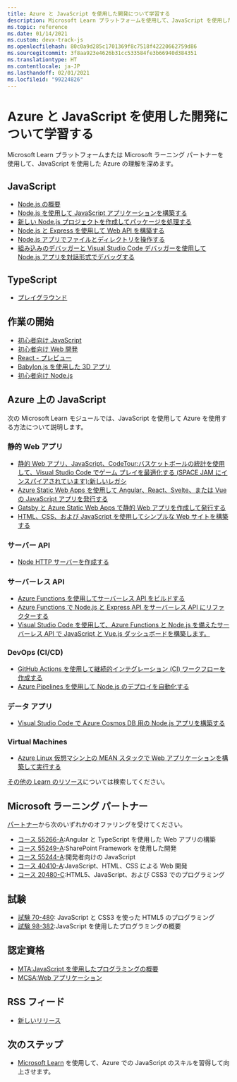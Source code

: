 ```yaml
---
title: Azure と JavaScript を使用した開発について学習する
description: Microsoft Learn プラットフォームを使用して、JavaScript を使用した Azure の理解を深める
ms.topic: reference
ms.date: 01/14/2021
ms.custom: devx-track-js
ms.openlocfilehash: 80c0a9d285c1701369f8c7518f42220662759d86
ms.sourcegitcommit: 3f8aa923e4626b31cc533584fe3b66940d384351
ms.translationtype: HT
ms.contentlocale: ja-JP
ms.lasthandoff: 02/01/2021
ms.locfileid: "99224826"
---
```

# <a name="learn-to-develop-with-azure-and-javascript"></a>Azure と JavaScript を使用した開発について学習する 

Microsoft Learn プラットフォームまたは Microsoft ラーニング パートナーを使用して、JavaScript を使用した Azure の理解を深めます。

## <a name="javascript"></a>JavaScript

* [Node.js の概要](/learn/modules/intro-to-nodejs/)
* [Node.js を使用して JavaScript アプリケーションを構築する](/learn/paths/build-javascript-applications-nodejs/)
* [新しい Node.js プロジェクトを作成してパッケージを処理する](/learn/modules/create-nodejs-project-dependencies/)
* [Node.js と Express を使用して Web API を構築する](/learn/modules/build-web-api-nodejs-express/) 
* [Node.js アプリでファイルとディレクトリを操作する](/learn/modules/nodejs-files/)
* [組み込みのデバッガーと Visual Studio Code デバッガーを使用して Node.js アプリを対話形式でデバッグする](/learn/modules/debug-nodejs/)

## <a name="typescript"></a>TypeScript

* [プレイグラウンド](https://www.typescriptlang.org/play)

## <a name="getting-started"></a>作業の開始

* [初心者向け JavaScript](https://techcommunity.microsoft.com/t5/apps-on-azure/learn-javascript-with-this-series-of-videos-for-beginners/ba-p/1764635)
* [初心者向け Web 開発](https://github.com/microsoft/Web-Dev-For-Beginners)
* [React - プレビュー](https://github.com/geektrainer/learn-react)
* [Babylon.js を使用した 3D アプリ](https://techcommunity.microsoft.com/t5/apps-on-azure/a-first-introduction-to-building-3d-applications-with-javascript/ba-p/1877650)
* [初心者向け Node.js](https://techcommunity.microsoft.com/t5/apps-on-azure/learn-node-js-with-this-series-of-short-videos-for-beginners/ba-p/1771830)

## <a name="javascript-on-azure"></a>Azure 上の JavaScript

次の Microsoft Learn モジュールでは、JavaScript を使用して Azure を使用する方法について説明します。

### <a name="static-web-apps"></a>静的 Web アプリ

* [静的 Web アプリ、JavaScript、CodeTour:バスケットボールの統計を使用して、Visual Studio Code でゲーム プレイを最適化する (SPACE JAM にインスパイアされています):新しいレガシ](/learn/paths/optimize-basketball-games-with-machine-learning/)
* [Azure Static Web Apps を使用して Angular、React、Svelte、または Vue の JavaScript アプリを発行する](/learn/modules/publish-app-service-static-web-app-api/)
* [Gatsby と Azure Static Web Apps で静的 Web アプリを作成して発行する](/learn/modules/create-deploy-static-webapp-gatsby-app-service/)
* [HTML、CSS、および JavaScript を使用してシンプルな Web サイトを構築する](/learn/modules/build-simple-website/)

### <a name="server-apis"></a>サーバー API

* [Node HTTP サーバーを作成する](/learn/modules/build-web-api-nodejs-express/)

### <a name="serverless-apis"></a>サーバーレス API

* [Azure Functions を使用してサーバーレス API をビルドする](/learn/modules/build-api-azure-functions/)
* [Azure Functions で Node.js と Express API をサーバーレス API にリファクターする](/learn/modules/shift-nodejs-express-apis-serverless/)
* [Visual Studio Code を使用して、Azure Functions と Node.js を備えたサーバーレス API で JavaScript と Vue.js ダッシュボードを構築します。](/learn/modules/build-api-azure-functions)

### <a name="devops-cicd"></a>DevOps (CI/CD)

* [GitHub Actions を使用して継続的インテグレーション (CI) ワークフローを作成する](/learn/modules/github-actions-ci/)
* [Azure Pipelines を使用して Node.js のデプロイを自動化する](/learn/modules/deploy-nodejs/)

### <a name="data-apps"></a>データ アプリ

* [Visual Studio Code で Azure Cosmos DB 用の Node.js アプリを構築する](/learn/modules/build-node-cosmos-app-vscode/)

### <a name="virtual-machines"></a>Virtual Machines
* [Azure Linux 仮想マシン上の MEAN スタックで Web アプリケーションを構築して実行する](/learn/modules/build-a-web-app-with-mean-on-a-linux-vm/)

[その他の Learn のリソース](/search/?category=Learn&terms=JavaScript)については検索してください。

## <a name="microsoft-learning-partners"></a>Microsoft ラーニング パートナー

[パートナー](/learn/certifications/partners)から次のいずれかのオファリングを受けてください。

* [コース 55266-A](/learn/certifications/courses/55266):Angular と TypeScript を使用した Web アプリの構築
* [コース 55249-A](/learn/certifications/courses/55249):SharePoint Framework を使用した開発
* [コース 55244-A](/learn/certifications/courses/55244):開発者向けの JavaScript
* [コース 40410-A](/learn/certifications/courses/40410):JavaScript、HTML、CSS による Web 開発
* [コース 20480-C](/learn/certifications/courses/20480):HTML5、JavaScript、および CSS3 でのプログラミング

## <a name="exams"></a>試験

* [試験 70-480](/learn/certifications/exams/70-480): JavaScript と CSS3 を使った HTML5 のプログラミング
* [試験 98-382](/learn/certifications/exams/98-382):JavaScript を使用したプログラミングの概要

## <a name="certifications"></a>認定資格

* [MTA:JavaScript を使用したプログラミングの概要](/learn/certifications/mta-introduction-to-programming-using-javascript)
* [MCSA:Web アプリケーション](/learn/certifications/mcsa-web-applications-certification)

## <a name="rss-feed"></a>RSS フィード

* [新しいリリース](https://aka.ms/mslearn-rss)

## <a name="next-steps"></a>次のステップ

* [Microsoft Learn](/learn/) を使用して、Azure での JavaScript のスキルを習得して向上させます。